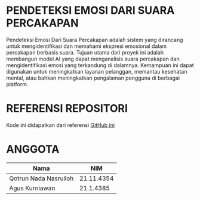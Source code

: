 # PENDETEKSI EMOSI DARI SUARA PERCAKAPAN 
Pendeteksi Emosi Dari Suara Percakapan adalah sistem yang dirancang untuk mengidentifikasi dan memahami ekspresi emosional dalam percakapan berbasis suara. Tujuan utama dari proyek ini adalah membangun model AI yang dapat menganalisis suara percakapan dan mengidentifikasi emosi yang terkandung di dalamnya. Kemampuan ini dapat digunakan untuk meningkatkan layanan pelanggan, memantau kesehatan mental, atau bahkan meningkatkan pengalaman pengguna di berbagai platform.

# REFERENSI REPOSITORI

Kode ini didapatkan dari referensi [GitHub ini](https://github.com/DeivisDervinis/Speech-Emotion-Analyzer)
# ANGGOTA
| Nama        | NIM |
|-------------|------|
| Qotrun Nada Nasrulloh    | 21.11.4354   |
| Agus Kurniawan  | 21.1.4385   | 

